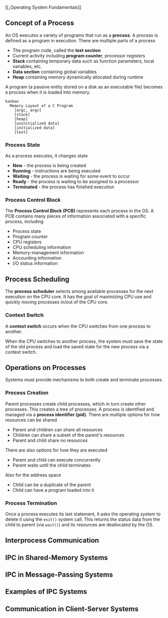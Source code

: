 [[_Operating System Fundamentals]]


## Concept of a Process

An OS executes a variety of programs that run as a **process**. A process is defined as a program in execution. There are multiple parts of a process
- The program code, called the **text section**
- Current activity including **program counter**, processor registers
- **Stack** containing temporary data such as function parameters, local variables, etc.
- **Data section** containing global variables
- **Heap** containing memory dynamically allocated during runtime

A program (a passive entity stored on a disk as an executable file) becomes a process when it is loaded into memory.

```mermaid
kanban
  Memory Layout of a C Program
    [argc, argv]
    [stack]
    [heap]
    [uninitialized data]
    [initialized data]
    [text]
```

### Process State

As a process executes, it changes state
- **New** - the process is being created
- **Running** - instructions are being executed
- **Waiting** - the process is waiting for some event to occur
- **Ready** - the process is waiting to be assigned to a processor
- **Terminated** - the process has finished execution


### Process Control Block

The **Process Control Block (PCB)** represents each process in the OS. A PCB contains many pieces of information associated with a specific process, including
- Process state
- Program counter
- CPU registers
- CPU scheduling information
- Memory-management information
- Accounting information
- I/O status information


## Process Scheduling

The **process scheduler** selects among available processes for the next execution on the CPU core. It has the goal of maximizing CPU use and quickly moving processes in/out of the CPU core.


### Context Switch

A **context switch** occurs when the CPU switches from one process to another.

When the CPU switches to another process, the system must save the state of the old process and load the saved state for the new process via a context switch.


## Operations on Processes

Systems must provide mechanisms to both create and terminate processes.

### Process Creation

Parent processes create child processes, which in turn create other processes. This creates a tree of processes. A process is identified and managed via a **process identifier (pid)**. There are multiple options for how resources can be shared
- Parent and children can share all resources
- Children can share a subset of the parent's resources
- Parent and child share no resources

There are also options for how they are executed
- Parent and child can execute concurrently
- Parent waits until the child terminates

Also for the address space
- Child can be a duplicate of the parent
- Child can have a program loaded into it


### Process Termination

Once a process executes its last statement, it asks the operating system to delete it using the `exit()` system call. This returns the status data from the child to parent (via `wait()`) and its resources are deallocated by the OS.


## Interprocess Communication



## IPC in Shared-Memory Systems



## IPC in Message-Passing Systems



## Examples of IPC Systems



## Communication in Client-Server Systems
